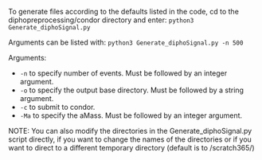 To generate files according to the defaults listed in the code, cd to the diphopreprocessing/condor directory and enter:
```python3 Generate_diphoSignal.py```

Arguments can be listed with:
```python3 Generate_diphoSignal.py -n 500```

Arguments:
- ```-n``` to specify number of events. Must be followed by an integer argument.
- ```-o``` to specify the output base directory. Must be followed by a string argument.
- ```-c``` to submit to condor.
- ```-Ma``` to specify the aMass. Must be followed by an integer argument.

NOTE: You can also modify the directories in the Generate_diphoSignal.py script directly, if you want to change the names of the directories or if you want to direct to a different temporary directory (default is to /scratch365/)
